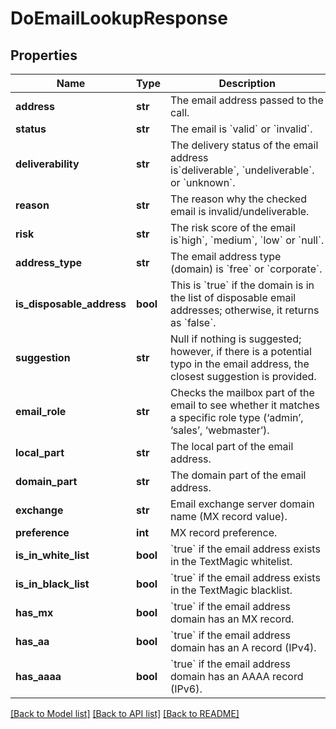 # DoEmailLookupResponse

## Properties
Name | Type | Description | Notes
------------ | ------------- | ------------- | -------------
**address** | **str** | The email address passed to the call. | 
**status** | **str** | The email is &#x60;valid&#x60; or &#x60;invalid&#x60;. | 
**deliverability** | **str** | The delivery status of the email address is&#x60;deliverable&#x60;, &#x60;undeliverable&#x60;. or &#x60;unknown&#x60;. | 
**reason** | **str** | The reason why the checked email is invalid/undeliverable. | 
**risk** | **str** | The risk score of the email is&#x60;high&#x60;, &#x60;medium&#x60;, &#x60;low&#x60; or &#x60;null&#x60;. | 
**address_type** | **str** | The email address type (domain) is &#x60;free&#x60; or &#x60;corporate&#x60;. | 
**is_disposable_address** | **bool** | This is &#x60;true&#x60; if the domain is in the list of disposable email addresses; otherwise, it returns as &#x60;false&#x60;. | 
**suggestion** | **str** | Null if nothing is suggested; however, if there is a potential typo in the email address, the closest suggestion is provided. | 
**email_role** | **str** | Checks the mailbox part of the email to see whether it matches a specific role type (‘admin’, ‘sales’, ‘webmaster’). | 
**local_part** | **str** | The local part of the email address. | 
**domain_part** | **str** | The domain part of the email address. | 
**exchange** | **str** | Email exchange server domain name (MX record value). | 
**preference** | **int** | MX record preference. | 
**is_in_white_list** | **bool** | &#x60;true&#x60; if the email address exists in the TextMagic whitelist.  | 
**is_in_black_list** | **bool** | &#x60;true&#x60; if the email address exists in the TextMagic blacklist.  | 
**has_mx** | **bool** | &#x60;true&#x60; if the email address domain has an MX record.  | 
**has_aa** | **bool** | &#x60;true&#x60; if the email address domain has an A record (IPv4).  | 
**has_aaaa** | **bool** | &#x60;true&#x60; if the email address domain has an AAAA record (IPv6).  | 

[[Back to Model list]](../README.md#documentation-for-models) [[Back to API list]](../README.md#documentation-for-api-endpoints) [[Back to README]](../README.md)


